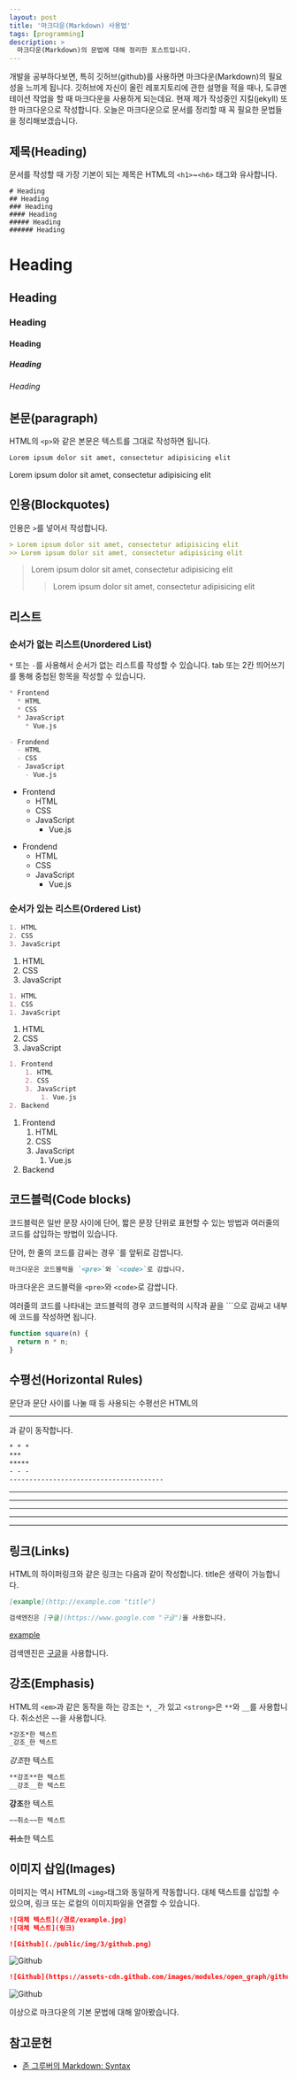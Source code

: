 ```yaml
---
layout: post
title: '마크다운(Markdown) 사용법'
tags: [programming]
description: >
  마크다운(Markdown)의 문법에 대해 정리한 포스트입니다.
---
```

개발을 공부하다보면, 특히 깃허브(github)를 사용하면 마크다운(Markdown)의 필요성을 느끼게 됩니다. 깃허브에 자신이 올린 레포지토리에 관한 설명을 적을 때나, 도큐멘테이션 작업을 할 때 마크다운을 사용하게 되는데요. 현재 제가 작성중인 지킬(jekyll) 또한 마크다운으로 작성합니다. 오늘은 마크다운으로 문서를 정리할 때 꼭 필요한 문법들을 정리해보겠습니다.


## 제목(Heading)
문서를 작성할 때 가장 기본이 되는 제목은 HTML의 `<h1>`~`<h6>` 태그와 유사합니다.

```
# Heading
## Heading
### Heading
#### Heading
##### Heading
###### Heading
```

# Heading
## Heading
### Heading
#### Heading
##### Heading
###### Heading


## 본문(paragraph)
HTML의 `<p>`와 같은 본문은 텍스트를 그대로 작성하면 됩니다.

```markdown
Lorem ipsum dolor sit amet, consectetur adipisicing elit
```
Lorem ipsum dolor sit amet, consectetur adipisicing elit


## 인용(Blockquotes)
인용은 `>`를 넣어서 작성합니다.
```markdown
> Lorem ipsum dolor sit amet, consectetur adipisicing elit
>> Lorem ipsum dolor sit amet, consectetur adipisicing elit

```
> Lorem ipsum dolor sit amet, consectetur adipisicing elit
>> Lorem ipsum dolor sit amet, consectetur adipisicing elit


## 리스트
### 순서가 없는 리스트(Unordered List)
`*` 또는 `-`를 사용해서 순서가 없는 리스트를 작성할 수 있습니다. tab 또는 2칸 띄어쓰기를 통해 중첩된 항목을 작성할 수 있습니다.

```markdown
* Frontend
  * HTML
  * CSS
  * JavaScript
    * Vue.js

- Frondend
  - HTML
  - CSS
  - JavaScript
    - Vue.js
```

* Frontend
  * HTML
  * CSS
  * JavaScript
    * Vue.js

- Frondend
  - HTML
  - CSS
  - JavaScript
    - Vue.js

### 순서가 있는 리스트(Ordered List)

```markdown
1. HTML
2. CSS
3. JavaScript
```

1. HTML
2. CSS
3. JavaScript

```markdown
1. HTML
1. CSS
1. JavaScript
```

1. HTML
1. CSS
1. JavaScript

```markdown
1. Frontend
    1. HTML
    2. CSS
    3. JavaScript
        1. Vue.js
2. Backend
```

1. Frontend
    1. HTML
    2. CSS
    3. JavaScript
        1. Vue.js
2. Backend


## 코드블럭(Code blocks)
코드블럭은 일반 문장 사이에 단어, 짧은 문장 단위로 표현할 수 있는 방법과 여러줄의 코드를 삽입하는 방법이 있습니다.

단어, 한 줄의 코드를 감싸는 경우 `를 앞뒤로 감쌉니다.

```Markdown
마크다운은 코드블럭을 `<pre>`와 `<code>`로 감쌉니다.
```

마크다운은 코드블럭을 `<pre>`와 `<code>`로 감쌉니다.

여러줄의 코드를 나타내는 코드블럭의 경우 코드블럭의 시작과 끝을 ```으로 감싸고 내부에 코드를 작성하면 됩니다.

```javascript
function square(n) {
  return n * n;
}
```

## 수평선(Horizontal Rules)
문단과 문단 사이를 나눌 때 등 사용되는 수평선은 HTML의 <hr />과 같이 동작합니다.

```markdown
* * *
***
*****
- - -
---------------------------------------
```
* * *
***
*****
- - -
---------------------------------------


## 링크(Links)
HTML의 하이퍼링크와 같은 링크는 다음과 같이 작성합니다. title은 생략이 가능합니다.
```markdown
[example](http://example.com "title")

검색엔진은 [구글](https://www.google.com "구글")을 사용합니다.
```
[example](http://example.com "title")

검색엔진은 [구글](https://www.google.com "구글")을 사용합니다.


## 강조(Emphasis)
HTML의 `<em>`과 같은 동작을 하는 강조는 `*`, `_`가 있고 `<strong>`은 `**`와 `__`를 사용합니다. 취소선은 `~~`을 사용합니다.

```markdown
*강조*한 텍스트
_강조_한 텍스트

```
*강조*한 텍스트

```markdown
**강조**한 텍스트
__강조__한 텍스트
```

**강조**한 텍스트

```markdown
~~취소~~한 텍스트
```

~~취소~~한 텍스트

## 이미지 삽입(Images)
이미지는 역시 HTML의 `<img>`태그와 동일하게 작동합니다. 대체 택스트를 삽입할 수 있으며, 링크 또는 로컬의 이미지파일을 연결할 수 있습니다.

```markdown
![대체 텍스트](/경로/example.jpg)
![대체 텍스트](링크)
```

```markdown
![Github](./public/img/3/github.png)
```
![Github](http://blog.hyeyoonjung.com/public/img/3/github.png)

```markdown
![Github](https://assets-cdn.github.com/images/modules/open_graph/github-octocat.png)
```
![Github](https://assets-cdn.github.com/images/modules/open_graph/github-octocat.png)

이상으로 마크다운의 기본 문법에 대해 알아봤습니다.

## 참고문헌
* [존 그루버의 Markdown: Syntax](https://daringfireball.net/projects/markdown/syntax)
